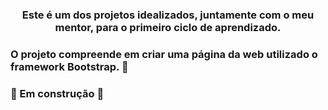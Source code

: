 ### <center> Este é um dos projetos idealizados, juntamente com o meu mentor, para o primeiro ciclo de aprendizado. 
### O projeto compreende em criar uma página da web utilizado o framework Bootstrap. :rocket: </center>

### :construction:  Em construção  :construction:
